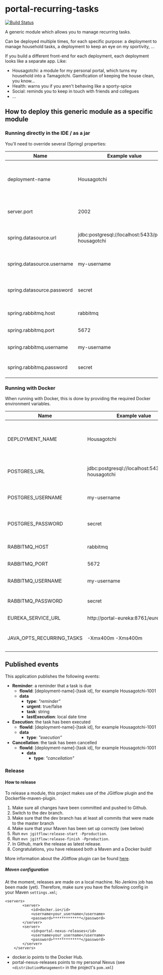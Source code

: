 # portal-recurring-tasks
[![Build Status](https://server.stijnhooft.be/jenkins/buildStatus/icon?job=portal-recurring-tasks/master)](https://server.stijnhooft.be/jenkins/job/portal-recurring-tasks/job/master/)

A generic module which allows you to manage recurring tasks.

Can be deployed multiple times, for each specific purpose: a deployment to manage household tasks, a deployment to keep an eye on my sportivity, ...

If you build a different front-end for each deployment, each deployment looks like a separate app. Like:

* Housagotchi: a module for my personal portal, which turns my household into a Tamagotchi. Gamification of keeping the house clean, you know...
* Health: warns you if you aren't behaving like a sporty-spice
* Social: reminds you to keep in touch with friends and collegues
* ...

## How to deploy this generic module as a specific module
### Running directly in the IDE / as a jar
You'll need to override several (Spring) properties:

| Name | Example value | Description | Required? |
| ---- | ------------- | ----------- | -------- |
| deployment-name | Housagotchi | Name you want to give to the deployment of this application | required
| server.port | 2002 | Port which this application can run on | required 
| spring.datasource.url | jdbc:postgresql://localhost:5433/portal-housagotchi | JDBC url to connect to the database | required
| spring.datasource.username | my-username | Username to log in to the database | required
| spring.datasource.password | secret | Password to log in to the database | required
| spring.rabbitmq.host | rabbitmq | Host where RabbitMQ is located | required
| spring.rabbitmq.port | 5672 | Port of RabbitMQ| required
| spring.rabbitmq.username | my-username | Username to log in to RabbitMQ | required
| spring.rabbitmq.password | secret | Password to log in to RabbitMQ | required

### Running with Docker
When running with Docker, this is done by providing the required Docker environment variables.

| Name | Example value | Description | Required? |
| ---- | ------------- | ----------- | -------- |
| DEPLOYMENT_NAME | Housagotchi | Name you want to give to the deployment of this application | required 
| POSTGRES_URL | jdbc:postgresql://localhost:5433/portal-housagotchi | JDBC url to connect to the database | required
| POSTGRES_USERNAME | my-username | Username to log in to the database | required
| POSTGRES_PASSWORD | secret | Password to log in to the database | required
| RABBITMQ_HOST | rabbitmq | Host where RabbitMQ is located | required
| RABBITMQ_PORT | 5672 | Port of RabbitMQ| required
| RABBITMQ_USERNAME | my-username | Username to log in to RabbitMQ | required
| RABBITMQ_PASSWORD | secret | Password to log in to RabbitMQ | required
| EUREKA_SERVICE_URL | http://portal-eureka:8761/eureka | Url of Eureka | required
| JAVA_OPTS_RECURRING_TASKS | -Xmx400m -Xms400m | Java opts you want to pass to the JVM | optional


## Published events
This application publishes the following events:

* **Reminder**: a reminder that a task is due
    * **flowId**: [deployment-name]-[task id], for example Housagotchi-1001
    * **data**
        * **type**: *"reminder"*
        * **urgent**: true/false
        * **task**: string
        * **lastExecution**: local date time
* **Execution**: the task has been executed
    * **flowId**: [deployment-name]-[task id], for example Housagotchi-1001
    * **data**
        * **type**: *"execution"*
* **Cancellation**: the task has been cancelled
    * **flowId**: [deployment-name]-[task id], for example Housagotchi-1001
        * **data**
            * **type**: *"cancellation"*

### Release
#### How to release
To release a module, this project makes use of the JGitflow plugin and the Dockerfile-maven-plugin.

1. Make sure all changes have been committed and pushed to Github.
1. Switch to the dev branch.
1. Make sure that the dev branch has at least all commits that were made to the master branch
1. Make sure that your Maven has been set up correctly (see below)
1. Run `mvn jgitflow:release-start -Pproduction`.
1. Run `mvn jgitflow:release-finish -Pproduction`.
1. In Github, mark the release as latest release.
1. Congratulations, you have released both a Maven and a Docker build!

More information about the JGitflow plugin can be found [here](https://gist.github.com/lemiorhan/97b4f827c08aed58a9d8).

##### Maven configuration
At the moment, releases are made on a local machine. No Jenkins job has been made (yet).
Therefore, make sure you have the following config in your Maven `settings.xml`;

````$xml
<servers>
		<server>
			<id>docker.io</id>
			<username>your_username</username>
			<password>*************</password>
		</server>
		<server>
			<id>portal-nexus-releases</id>
			<username>your_username</username>
            <password>*************</password>
		</server>
	</servers>
````
* docker.io points to the Docker Hub.
* portal-nexus-releases points to my personal Nexus (see `<distributionManagement>` in the project's `pom.xml`)
